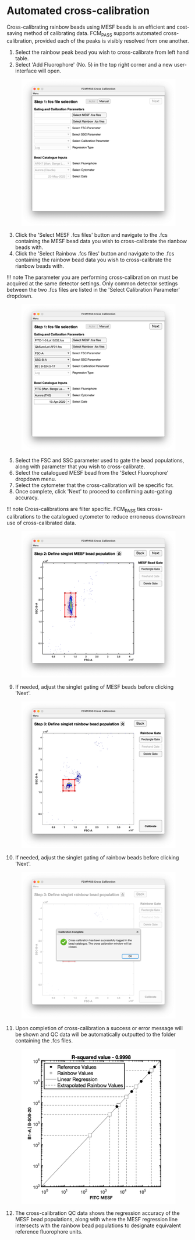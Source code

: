 # Automated cross-calibration

Cross-calibrating rainbow beads using MESF beads is an efficient and cost-saving method of calibrating data. FCM<sub>PASS</sub> supports automated cross-calibration, provided each of the peaks is visibly resolved from one another.

1. Select the rainbow peak bead you wish to cross-calibrate from left hand table.
2. Select 'Add Fluorophore' (No. 5) in the top right corner and a new user-interface will open.

<figure><img src="../../assets/Step1.png" alt=""><figcaption></figcaption></figure>

3. Click the 'Select MESF .fcs files' button and navigate to the .fcs containing the MESF bead data you wish to cross-calibrate the rianbow beads with.
4. Click the 'Select Rainbow .fcs files' button and navigate to the .fcs containing the rainbow bead data you wish to cross-calibrate the rianbow beads with.

!!! note
    The parameter you are performing cross-calibration on must be acquired at the same detector settings. Only common detector settings between the two .fcs files are listed in the 'Select Calibration Parameter' dropdown.

<figure><img src="../../assets/Step2.png" alt=""><figcaption></figcaption></figure>

5. Select the FSC and SSC parameter used to gate the bead populations, along with parameter that you wish to cross-calibrate.
6. Select the catalogued MESF bead from the 'Select Fluorophore' dropdown menu.
7. Select the cytometer that the cross-calibration will be specific for.
8. Once complete, click 'Next' to proceed to confirming auto-gating accuracy.

!!! note
    Cross-calibrations are filter specific. FCM<sub>PASS</sub> ties cross-calibrations to the catalogued cytometer to reduce erroneous downstream use of cross-calibrated data.

<figure><img src="../../assets/Step3.png" alt=""><figcaption></figcaption></figure>

9. If needed, adjust the singlet gating of MESF beads before clicking 'Next'.

<figure><img src="../../assets/Step4.png" alt=""><figcaption></figcaption></figure>

10. If needed, adjust the singlet gating of rainbow beads before clicking 'Next'.

<figure><img src="../../assets/Step5.png" alt=""><figcaption></figcaption></figure>

11. Upon completion of cross-calibration a success or error message will be shown and QC data will be automatically outputted to the folder containing the .fcs files.

<figure><img src="../../assets/Step6.png" alt=""><figcaption></figcaption></figure>

12. The cross-calibration QC data shows the regression accuracy of the MESF bead populations, along with where the MESF regression line intersects with the rainbow bead populations to designate equivalent reference fluorophore units.
